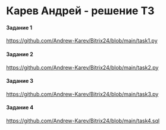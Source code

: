 # Карев Андрей - решение ТЗ

#### Задание 1
https://github.com/Andrew-Karev/Bitrix24/blob/main/task1.py
#### Задание 2
https://github.com/Andrew-Karev/Bitrix24/blob/main/task2.py
#### Задание 3
https://github.com/Andrew-Karev/Bitrix24/blob/main/task3.py
#### Задание 4
https://github.com/Andrew-Karev/Bitrix24/blob/main/task4.sql
